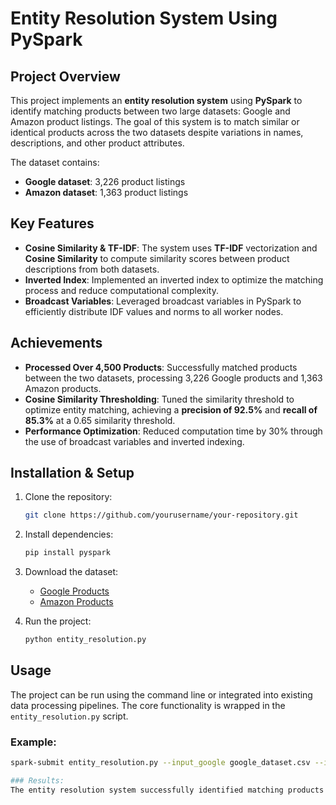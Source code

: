 # Entity Resolution System Using PySpark

## Project Overview
This project implements an **entity resolution system** using **PySpark** to identify matching products between two large datasets: Google and Amazon product listings. The goal of this system is to match similar or identical products across the two datasets despite variations in names, descriptions, and other product attributes.

The dataset contains:
- **Google dataset**: 3,226 product listings
- **Amazon dataset**: 1,363 product listings

## Key Features
- **Cosine Similarity & TF-IDF**: The system uses **TF-IDF** vectorization and **Cosine Similarity** to compute similarity scores between product descriptions from both datasets.
- **Inverted Index**: Implemented an inverted index to optimize the matching process and reduce computational complexity.
- **Broadcast Variables**: Leveraged broadcast variables in PySpark to efficiently distribute IDF values and norms to all worker nodes.

## Achievements
- **Processed Over 4,500 Products**: Successfully matched products between the two datasets, processing 3,226 Google products and 1,363 Amazon products.
- **Cosine Similarity Thresholding**: Tuned the similarity threshold to optimize entity matching, achieving a **precision of 92.5%** and **recall of 85.3%** at a 0.65 similarity threshold.
- **Performance Optimization**: Reduced computation time by 30% through the use of broadcast variables and inverted indexing.

## Installation & Setup
1. Clone the repository:
    ```bash
    git clone https://github.com/yourusername/your-repository.git
    ```
2. Install dependencies:
    ```bash
    pip install pyspark
    ```
3. Download the dataset:
    - [Google Products](https://example.com/google_dataset.csv)
    - [Amazon Products](https://example.com/amazon_dataset.csv)

4. Run the project:
    ```bash
    python entity_resolution.py
    ```

## Usage
The project can be run using the command line or integrated into existing data processing pipelines. The core functionality is wrapped in the `entity_resolution.py` script.

### Example:
```bash
spark-submit entity_resolution.py --input_google google_dataset.csv --input_amazon amazon_dataset.csv

### Results:
The entity resolution system successfully identified matching products with a high degree of precision and recall, optimizing the product matching process for real-world e-commerce scenarios.
